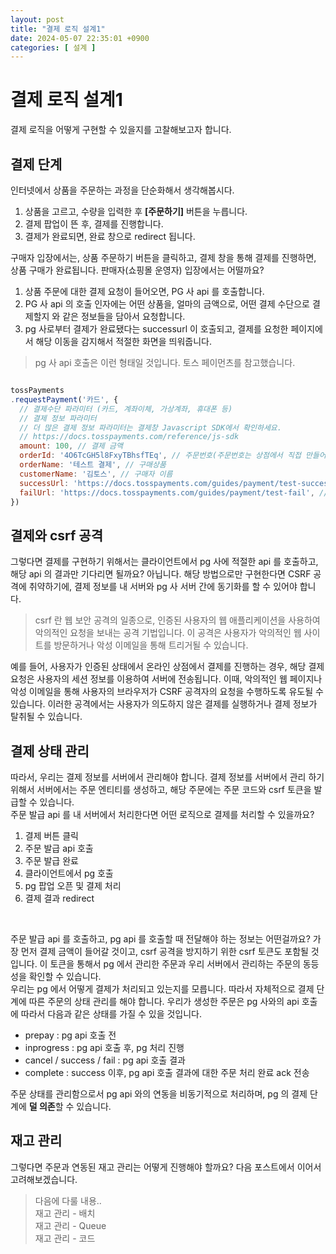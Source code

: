 ```yaml
---
layout: post
title: "결제 로직 설계1"
date: 2024-05-07 22:35:01 +0900
categories: [ 설계 ]
---
```


# 결제 로직 설계1

결제 로직을 어떻게 구현할 수 있을지를 고찰해보고자 합니다.

## 결제 단계

인터넷에서 상품을 주문하는 과정을 단순화해서 생각해봅시다.

1. 상품을 고르고, 수량을 입력한 후 **[주문하기]** 버튼을 누릅니다.
2. 결제 팝업이 뜬 후, 결제를 진행합니다.
3. 결제가 완료되면, 완료 창으로 redirect 됩니다.

구매자 입장에서는, 상품 주문하기 버튼을 클릭하고, 결제 창을 통해 결제를 진행하면, 상품 구매가 완료됩니다. 판매자(쇼핑몰 운영자) 입장에서는 어떨까요?
<br>

1. 상품 주문에 대한 결제 요청이 들어오면, PG 사 api 를 호출합니다.
2. PG 사 api 의 호출 인자에는 어떤 상품을, 얼마의 금액으로, 어떤 결제 수단으로 결제할지 와 같은 정보들을 담아서 요청합니다.
3. pg 사로부터 결제가 완료됐다는 successurl 이 호출되고, 결제를 요청한 페이지에서 해당 이동을 감지해서 적절한 화면을 띄워줍니다.

> pg 사 api 호출은 이런 형태일 것입니다. 토스 페이먼츠를 참고했습니다.

```javascript

tossPayments
.requestPayment('카드', {
  // 결제수단 파라미터 (카드, 계좌이체, 가상계좌, 휴대폰 등)
  // 결제 정보 파라미터
  // 더 많은 결제 정보 파라미터는 결제창 Javascript SDK에서 확인하세요.
  // https://docs.tosspayments.com/reference/js-sdk
  amount: 100, // 결제 금액
  orderId: '4O6TcGH5l8FxyTBhsfTEq', // 주문번호(주문번호는 상점에서 직접 만들어주세요.)
  orderName: '테스트 결제', // 구매상품
  customerName: '김토스', // 구매자 이름
  successUrl: 'https://docs.tosspayments.com/guides/payment/test-success', // 결제 성공 시 이동할 페이지(이 주소는 예시입니다. 상점에서 직접 만들어주세요.)
  failUrl: 'https://docs.tosspayments.com/guides/payment/test-fail', // 결제 실패 시 이동할 페이지(이 주소는 예시입니다. 상점에서 직접 만들어주세요.)
})

```

## 결제와 csrf 공격

그렇다면 결제를 구현하기 위해서는 클라이언트에서 pg 사에 적절한 api 를 호출하고, 해당 api 의 결과만 기다리면 될까요? 아닙니다. 해당 방법으로만 구현한다면 CSRF
공격에 취약하기에, 결제 정보를 내 서버와 pg 사 서버 간에 동기화를 할 수 있어야 합니다.

> csrf 란 웹 보안 공격의 일종으로, 인증된 사용자의 웹 애플리케이션을 사용하여 악의적인 요청을 보내는 공격 기법입니다. 이 공격은 사용자가 악의적인 웹 사이트를 방문하거나
> 악성 이메일을 통해 트리거될 수 있습니다.

예를 들어, 사용자가 인증된 상태에서 온라인 상점에서 결제를 진행하는 경우, 해당 결제 요청은 사용자의 세션 정보를 이용하여 서버에 전송됩니다. 이때, 악의적인 웹 페이지나 악성
이메일을 통해 사용자의 브라우저가 CSRF 공격자의 요청을 수행하도록 유도될 수 있습니다. 이러한 공격에서는 사용자가 의도하지 않은 결제를 실행하거나 결제 정보가 탈취될 수
있습니다.

## 결제 상태 관리

따라서, 우리는 결제 정보를 서버에서 관리해야 합니다. 결제 정보를 서버에서 관리 하기 위해서 서버에서는 주문 엔티티를 생성하고, 해당 주문에는 주문 코드와 csrf 토큰을 발급할
수 있습니다.
<br>
주문 발급 api 를 내 서버에서 처리한다면 어떤 로직으로 결제를 처리할 수 있을까요?

1. 결제 버튼 클릭
2. 주문 발급 api 호출
3. 주문 발급 완료
4. 클라이언트에서 pg 호출
5. pg 팝업 오픈 및 결제 처리
6. 결제 결과 redirect

<br>

주문 발급 api 를 호출하고, pg api 를 호출할 때 전달해야 하는 정보는 어떤걸까요? 가장 먼저 결제 금액이 들어갈 것이고, csrf 공격을 방지하기 위한 csrf 토큰도
포함될 것입니다. 이 토큰을 통해서 pg 에서 관리한 주문과 우리 서버에서 관리하는 주문의 동등성을 확인할 수 있습니다.
<br>
우리는 pg 에서 어떻게 결제가 처리되고 있는지를 모릅니다. 따라서 자체적으로 결제 단계에 따른 주문의 상태 관리를 해야 합니다. 우리가 생성한 주문은 pg 사와의 api 호출에
따라서 다음과 같은 상태를 가질 수 있을 것입니다.

- prepay : pg api 호출 전
- inprogress : pg api 호출 후, pg 처리 진행
- cancel / success / fail : pg api 호출 결과
- complete : success 이후, pg api 호출 결과에 대한 주문 처리 완료 ack 전송

주문 상태를 관리함으로서 pg api 와의 연동을 비동기적으로 처리하며, pg 의 결제 단계에 **덜 의존**할 수 있습니다.

## 재고 관리

그렇다면 주문과 연동된 재고 관리는 어떻게 진행해야 할까요? 다음 포스트에서 이어서 고려해보겠습니다.

> 다음에 다룰 내용.. <br/>
> 재고 관리 - 배치 <br/>
> 재고 관리 - Queue <br/>
> 재고 관리 - 코드
